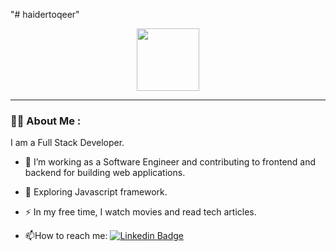 "# haidertoqeer" 
<div id="header" align="center">
  <img src="https://media.giphy.com/media/M9gbBd9nbDrOTu1Mqx/giphy.gif" width="100"/>
</div>

---

### :man_technologist: About Me :
I am a Full Stack Developer.

- :telescope: I’m working as a Software Engineer and contributing to frontend and backend for building web applications.

- :seedling: Exploring Javascript framework.

- :zap: In my free time, I watch movies and read tech articles.

- :mailbox:How to reach me: [![Linkedin Badge](https://img.shields.io/badge/-haidertoqeer-blue?style=flat&logo=Linkedin&logoColor=white)](https://www.linkedin.com/in/haidertoqeer/)
